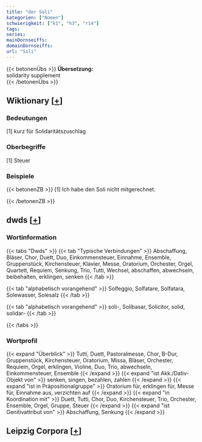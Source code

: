 ```yaml
---
title: "der Soli"
kategorien: ["Nomen"]
schwierigkeit: ["k1", "h3", "r14"]
tags:
series:
mainDornseiffs:
domainDornseiffs:
url: "Soli"
---
```


{{< betonenÜbs >}}
**Übersetzung:**  
solidarity supplement  
{{< /betonenÜbs >}}

## Wiktionary [[+](https://de.wiktionary.org/wiki/Soli)]

### Bedeutungen
[1] kurz für Solidaritätszuschlag  

### Oberbegriffe
[1] Steuer  

### Beispiele
{{< betonenZB >}}
[1] Ich habe den Soli nicht mitgerechnet.  

{{< /betonenZB >}}


## dwds [[+](https://www.dwds.de/wb/Soli)]

### Wortinformation
{{< tabs "Dwds" >}}
{{< tab "Typische Verbindungen" >}}
Abschaffung, Bläser, Chor, Duett, Duo, Einkommensteuer, Einnahme, Ensemble, Gruppenstück, Kirchensteuer, Klavier, Messe, Oratorium, Orchester, Orgel, Quartett, Requiem, Senkung, Trio, Tutti, Wechsel, abschaffen, abwechseln, beibehalten, erklingen, senken
{{< /tab >}}

{{< tab "alphabetisch vorangehend" >}}
Solfeggio, Solfatare, Solfatara, Solewasser, Solesalz
{{< /tab >}}

{{< tab "alphabetisch vorangehend" >}}
soli-, Solibasar, Solicitor, solid, solidar-
{{< /tab >}}

{{< /tabs >}}

### Wortprofil
{{< expand "Überblick" >}} Tutti, Duett, Pastoralmesse, Chor, B-Dur, Gruppenstück, Kirchensteuer, Oratorium, Missa, Bläser, Orchester, Requiem, Orgel, erklingen, Violine, Duo, Trio, abwechseln, Einkommensteuer, Ensemble {{< /expand >}}
{{< expand "ist Akk./Dativ-Objekt von" >}} senken, singen, bezahlen, zahlen {{< /expand >}}
{{< expand "ist in Präpositionalgruppe" >}} Oratorium für, erklingen für, Messe für, Einnahme aus, verzichten auf {{< /expand >}}
{{< expand "in Koordination mit" >}} Duett, Tutti, Chor, Duo, Kirchensteuer, Trio, Orchester, Ensemble, Orgel, Gruppe, Steuer {{< /expand >}}
{{< expand "ist Genitivattribut von" >}} Abschaffung, Senkung {{< /expand >}}

## Leipzig Corpora [[+](https://corpora.uni-leipzig.de/en/res?word=Soli&corpusId=deu_newscrawl-public_2018)]


